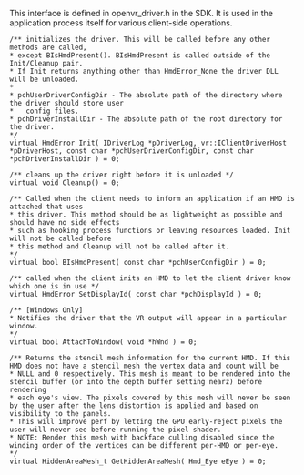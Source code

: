 This interface is defined in openvr_driver.h in the SDK. It is used in the application process itself for various client-side operations.

	/** initializes the driver. This will be called before any other methods are called,
	* except BIsHmdPresent(). BIsHmdPresent is called outside of the Init/Cleanup pair.
	* If Init returns anything other than HmdError_None the driver DLL will be unloaded.
	*
	* pchUserDriverConfigDir - The absolute path of the directory where the driver should store user
	*	config files.
	* pchDriverInstallDir - The absolute path of the root directory for the driver.
	*/
	virtual HmdError Init( IDriverLog *pDriverLog, vr::IClientDriverHost *pDriverHost, const char *pchUserDriverConfigDir, const char *pchDriverInstallDir ) = 0;

	/** cleans up the driver right before it is unloaded */
	virtual void Cleanup() = 0;

	/** Called when the client needs to inform an application if an HMD is attached that uses
	* this driver. This method should be as lightweight as possible and should have no side effects
	* such as hooking process functions or leaving resources loaded. Init will not be called before 
	* this method and Cleanup will not be called after it.
	*/
	virtual bool BIsHmdPresent( const char *pchUserConfigDir ) = 0;

	/** called when the client inits an HMD to let the client driver know which one is in use */
	virtual HmdError SetDisplayId( const char *pchDisplayId ) = 0;

	/** [Windows Only]
	* Notifies the driver that the VR output will appear in a particular window.
	*/
	virtual bool AttachToWindow( void *hWnd ) = 0;

	/** Returns the stencil mesh information for the current HMD. If this HMD does not have a stencil mesh the vertex data and count will be
	* NULL and 0 respectively. This mesh is meant to be rendered into the stencil buffer (or into the depth buffer setting nearz) before rendering
	* each eye's view. The pixels covered by this mesh will never be seen by the user after the lens distortion is applied and based on visibility to the panels.
	* This will improve perf by letting the GPU early-reject pixels the user will never see before running the pixel shader.
	* NOTE: Render this mesh with backface culling disabled since the winding order of the vertices can be different per-HMD or per-eye.
	*/
	virtual HiddenAreaMesh_t GetHiddenAreaMesh( Hmd_Eye eEye ) = 0;
